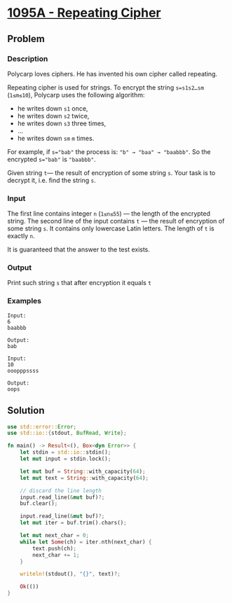 # [1095A - Repeating Cipher](https://codeforces.com/problemset/problem/1095/A)

## Problem

### Description

Polycarp loves ciphers. He has invented his own cipher called repeating.

Repeating cipher is used for strings. To encrypt the
string `s=s1s2…sm` (`1≤m≤10`), Polycarp uses the following algorithm:

* he writes down `s1` once,
* he writes down `s2` twice,
* he writes down `s3` three times,
* ...
* he writes down `sm` `m` times.

For example, if `s="bab"` the process is: `"b" → "baa" → "baabbb"`. So the
encrypted `s="bab"` is `"baabbb"`.

Given string `t`— the result of encryption of some string `s`. Your task is to
decrypt it, i.e. find the string `s`.

### Input

The first line contains integer `n` (`1≤n≤55`) — the length of the encrypted
string. The second line of the input contains `t` — the result of encryption of
some string `s`. It contains only lowercase Latin letters. The length of `t` is
exactly `n`.

It is guaranteed that the answer to the test exists.

### Output

Print such string `s` that after encryption it equals `t`

### Examples

```text
Input:
6
baabbb

Output:
bab
```

```text
Input:
10
ooopppssss

Output:
oops
```

## Solution

```rust
use std::error::Error;
use std::io::{stdout, BufRead, Write};

fn main() -> Result<(), Box<dyn Error>> {
    let stdin = std::io::stdin();
    let mut input = stdin.lock();

    let mut buf = String::with_capacity(64);
    let mut text = String::with_capacity(64);

    // discard the line length
    input.read_line(&mut buf)?;
    buf.clear();

    input.read_line(&mut buf)?;
    let mut iter = buf.trim().chars();

    let mut next_char = 0;
    while let Some(ch) = iter.nth(next_char) {
        text.push(ch);
        next_char += 1;
    }

    writeln!(stdout(), "{}", text)?;

    Ok(())
}
```